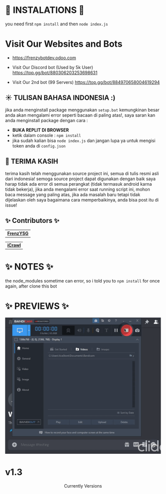# 🎏 INSTALATIONS 🎏
you need first ```npm install``` and then ```node index.js```

# Visit Our Websites and Bots
- https://frenzybotdev.odoo.com

- Visit Our Discord bot (Used by 5k User)
https://top.gg/bot/880306203253698631
- Visit Our 2nd bot (99 Servers)
https://top.gg/bot/884970658004619294

## ☀ TULISAN BAHASA INDONESIA :)
jika anda menginstall package menggunakan ``setup.bat`` kemungkinan besar anda akan mengalami error seperti bacaan di paling atas!,
saya saran kan anda menginstall package dengan cara :
- **BUKA REPLIT DI BROWSER**
- ketik dalam console :
``npm install``
- jika sudah kalian bisa ``node index.js`` dan jangan lupa ya untuk mengisi token anda di  ``config.json``

## 🌙 TERIMA KASIH
terima kasih telah menggunakan source project ini,
semua di tulis resmi asli dari indonesia!
semoga source project dapat digunakan dengan baik
saya harap tidak ada error di semua perangkat (tidak termasuk android karna tidak bekerja),
jika anda mengalami error saat running script ini, mohon baca message yang paling atas,
jika ada masalah baru tetapi tidak dijelaskan oleh saya bagaimana cara memperbaikinya, anda bisa post itu di issue!
    
## ✨ Contributors ✨
<table>
  <tr>
<td align="center"><a href="https://github.com/FrenzY8"
<sub><b>FrenzYSG</b></sub><br /></td>
  </tr>
</table>
<table>
  <tr>
<td align="center"><a href="https://github.com/icrawl"
<sub><b>iCrawl</b></sub><br /></td>
  </tr>
</table>

# ✨ NOTES ✨
the node_modules sometime can error, so i told you to ```npm install``` for once again, after clone this  bot

# ✨ PREVIEWS ✨
<p align="center">
<img src="./assets/bandicam-2021-09-20-01-11-03-946.gif"/>
<a align="center">
  
# v1.3
  Currently Versions
